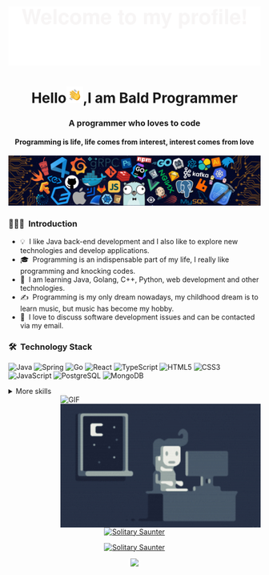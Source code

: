![](/assets/Bottom_up.svg)

<h1 align="center">Hello<img src="/assets/HandWave.gif" width="33"/>,I am Bald Programmer</h1>
<h3 align="center">A programmer who loves to code</h3>
<h4 align="center">Programming is life, life comes from interest, interest comes from love</h4>

<!--   my-header-img -->
![](/src/header_.png)

### 👨🏻‍💻 &nbsp;Introduction

- 💡 &nbsp;I like Java back-end development and I also like to explore new technologies and develop applications.
- 🎓 &nbsp;Programming is an indispensable part of my life, I really like programming and knocking codes.
- 🌱 &nbsp;I am learning Java, Golang, C++, Python, web development and other technologies.
- ✍️ &nbsp;Programming is my only dream nowadays, my childhood dream is to learn music, but music has become my hobby.
- 💬 &nbsp;I love to discuss software development issues and can be contacted via my email.

### 🛠 &nbsp;Technology Stack

![Java](https://img.shields.io/badge/Java-ED8B00?style=for-the-badge&logo=java&logoColor=white)
![Spring](https://img.shields.io/badge/Spring-6DB33F?style=for-the-badge&logo=spring&logoColor=white)
![Go](https://img.shields.io/badge/Go-00ADD8?style=for-the-badge&logo=go&logoColor=white)
![React](https://img.shields.io/badge/React-20232A?style=for-the-badge&logo=react&logoColor=61DAFB)
![TypeScript](https://img.shields.io/badge/TypeScript-007ACC?style=for-the-badge&logo=typescript&logoColor=white)
![HTML5](https://img.shields.io/badge/HTML5-E34F26?style=for-the-badge&logo=html5&logoColor=white)
![CSS3](https://img.shields.io/badge/CSS3-1572B6?style=for-the-badge&logo=css3&logoColor=white)
![JavaScript](https://img.shields.io/badge/JavaScript-323330?style=for-the-badge&logo=javascript&logoColor=F7DF1E)
![PostgreSQL](https://img.shields.io/badge/PostgreSQL-316192?style=for-the-badge&logo=postgresql&logoColor=white)
![MongoDB](https://img.shields.io/badge/MongoDB-4EA94B?style=for-the-badge&logo=mongodb&logoColor=white)


<details>
<summary>More skills</summary>

![lntellij IDEA](https://img.shields.io/badge/IntelliJ%20IDEA-05122A?style=flat&logo=IntelliJ%20IDEA)&nbsp;
![WebStorm](https://img.shields.io/badge/WebStorm-05122A?style=flat&logo=WebStorm)&nbsp;
![Linux](https://img.shields.io/badge/Linux-FCC624?style=flat&logo=linux&logoColor=black)&nbsp;

</details>

<img alt="GIF" src="./assets/gif4.gif" align="right"  width="400"/>
<img alt="Night-Coding" src="./assets/Night-Coding.gif" align="right" width="400"/>

<p align="center">
<a target="_blank"  href="https://www.behance.net/gallery/55389655/gif-Collection-Two/modules/326567415">
    <img width="30%" style="margin: auto 0" src="https://mir-s3-cdn-cf.behance.net/project_modules/disp/5eeea355389655.59822ff824b72.gif"  alt="Solitary Saunter" class="e2e-ImageModuleContent-img ImageModuleContent-mainImage-IG1">
</a>
</p>

<p align="center">
<a target="_blank"  href="https://www.behance.net/gallery/55389655/gif-Collection-Two/modules/326567415">
    <img width="30%" style="margin: auto 0" src="https://camo.githubusercontent.com/9ae27d9f8bc2367dcee59b2bbbbc19dc09da80051afdb7ef6fc4e397534eb03f/68747470733a2f2f63646e2e6a7364656c6976722e6e65742f67682f73756e3032323553554e2f73756e3032323553554e2f6173736574732f696d616765732f636f64696e672e676966"  alt="Solitary Saunter" class="e2e-ImageModuleContent-img ImageModuleContent-mainImage-IG1">
</a>
</p>

<!-- 贪吃蛇代码贡献图 -->
<div align="center">
  <img src="https://cdn.jsdelivr.net/gh/sun0225SUN/sun0225SUN/profile-snake-contrib/github-contribution-grid-snake-dark.svg" />
</div>

